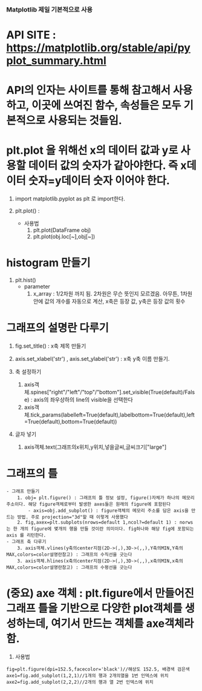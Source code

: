 ### Matplotlib 제일 기본적으로 사용
# API SITE : https://matplotlib.org/stable/api/pyplot_summary.html
# API의 인자는 사이트를 통해 참고해서 사용하고, 이곳에 쓰여진 함수, 속성들은 모두 기본적으로 사용되는 것들임.
# plt.plot 을 위해선 x의 데이터 값과 y로 사용할 데이터 값의 숫자가 같아야한다. 즉 x데이터 숫자=y데이터 숫자 이어야 한다.
1. import matplotlib.pyplot as plt 로 import한다.

2. plt.plot() : 
    - 사용법
        1. plt.plot(DataFrame obj)
        2. plt.plot(obj.loc[~],obj[~])
# histogram 만들기
1. plt.hist()
    - parameter
        1. x_array : 1/2차원 까지 됨. 2차원은 무슨 뜻인지 모르겠음. 아무튼, 1차원 안에 값의 개수를 자동으로 계산, x축은 등장 값, y축은 등장 값의 횟수
# 그래프의 설명란 다루기
1. fig.set_title() : x축 제목 만들기

2. axis.set_xlabel('str') , axis.set_ylabel('str') : x축 y축 이름 만들기.
3. 축 설정하기
   1. axis객체.spines["right"/"left"/"top"/"bottom"].set_visible(True(default)/False) : axis의 좌우상하의 line의 visible을 선택한다
   2. axis객체.tick_params(labelleft=True(default),labelbottom=True(default),left=True(default),bottom=True(default))
4. 글자 넣기
    1. axis객체.text(그래프의x위치,y위치,넣을글씨,글씨크기["large"]
# 그래프의 틀
    - 그래프 만들기
        1. obj= plt.figure() : 그래프의 틀 정보 설정, figure()자체가 하나의 메모리 주소이다. 해당 figure객체로부터 발생한 axes들은 원래의 figure에 포함된다
            - axis=obj.add_subplot() : figure객체의 메모리 주소를 담은 axis을 만드는 방법. 주로 projection="3d"할 때 이렇게 사용했다
        2. fig,axex=plt.subplots(nrows=default 1,ncol?=default 1) : norws는 한 개의 figure에 몇개의 행을 만들 것이란 의미이다. fig하나와 해당 fig에 포함되는 axis 를 리턴한다.
    - 그래프 축 다루기
        3. axis객체.vlines(y축의center지점(2D->(,),3D->(,,),Y축의MIN,Y축의MAX,colors=color설명란참고) : 그래프의 수직선을 긋는다
        3. axis객체.hlines(x축의center지점(2D->(,),3D->(,,),x축의MIN,x축의MAX,colors=color설명란참고) : 그래프의 수평선을 긋는다


# (중요) axe 객체 : plt.figure에서 만들어진 그래프 틀을 기반으로 다양한 plot객체를 생성하는데, 여기서 만드는 객체를 axe객체라 함.
1. 사용법
```
fig=plt.figure(dpi=152.5,facecolor='black')//해상도 152.5, 배경색 검은색
axe1=fig.add_subplot(1,2,1)//1개의 행과 2개의열을 1번 인덱스에 위치
axe2=fig.add_subplot(2,2,2)//2개의 행과 열 2번 인덱스에 위치
```
